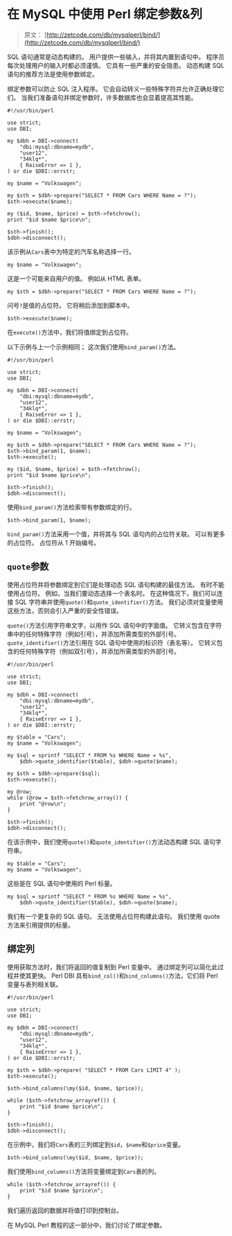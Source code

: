 # 在 MySQL 中使用 Perl 绑定参数&列

> 原文： [http://zetcode.com/db/mysqlperl/bind/](http://zetcode.com/db/mysqlperl/bind/)

SQL 语句通常是动态构建的。 用户提供一些输入，并将其内置到语句中。 程序员每次处理用户的输入时都必须谨慎。 它具有一些严重的安全隐患。 动态构建 SQL 语句的推荐方法是使用参数绑定。

绑定参数可以防止 SQL 注入程序。 它会自动转义一些特殊字符并允许正确处理它们。 当我们准备语句并绑定参数时，许多数据库也会显着提高其性能。

```
#!/usr/bin/perl

use strict;
use DBI;

my $dbh = DBI->connect(          
    "dbi:mysql:dbname=mydb", 
    "user12",                          
    "34klq*",                          
    { RaiseError => 1 },         
) or die $DBI::errstr;

my $name = "Volkswagen"; 

my $sth = $dbh->prepare("SELECT * FROM Cars WHERE Name = ?");
$sth->execute($name);

my ($id, $name, $price) = $sth->fetchrow();
print "$id $name $price\n";

$sth->finish();
$dbh->disconnect();

```

该示例从`Cars`表中为特定的汽车名称选择一行。

```
my $name = "Volkswagen"; 

```

这是一个可能来自用户的值。 例如从 HTML 表单。

```
my $sth = $dbh->prepare("SELECT * FROM Cars WHERE Name = ?");

```

问号`?`是值的占位符。 它将稍后添加到脚本中。

```
$sth->execute($name);

```

在`execute()`方法中，我们将值绑定到占位符。

以下示例与上一个示例相同； 这次我们使用`bind_param()`方法。

```
#!/usr/bin/perl

use strict;
use DBI;

my $dbh = DBI->connect(          
    "dbi:mysql:dbname=mydb", 
    "user12",                          
    "34klq*",                          
    { RaiseError => 1 },         
) or die $DBI::errstr;

my $name = "Volkswagen"; 

my $sth = $dbh->prepare("SELECT * FROM Cars WHERE Name = ?");
$sth->bind_param(1, $name);
$sth->execute();

my ($id, $name, $price) = $sth->fetchrow();
print "$id $name $price\n";

$sth->finish();
$dbh->disconnect();

```

使用`bind_param()`方法检索带有参数绑定的行。

```
$sth->bind_param(1, $name);

```

`bind_param()`方法采用一个值，并将其与 SQL 语句内的占位符关联。 可以有更多的占位符。 占位符从 1 开始编号。

## `quote`参数

使用占位符并将参数绑定到它们是处理动态 SQL 语句构建的最佳方法。 有时不能使用占位符。 例如，当我们要动态选择一个表名时。 在这种情况下，我们可以连接 SQL 字符串并使用`quote()`和`quote_identifier()`方法。 我们必须对变量使用这些方法，否则会引入严重的安全性错误。

`quote()`方法引用字符串文字，以用作 SQL 语句中的字面值。 它转义包含在字符串中的任何特殊字符（例如引号），并添加所需类型的外部引号。 `quote_identifier()`方法引用在 SQL 语句中使用的标识符（表名等）。 它转义包含的任何特殊字符（例如双引号），并添加所需类型的外部引号。

```
#!/usr/bin/perl

use strict;
use DBI;

my $dbh = DBI->connect(          
    "dbi:mysql:dbname=mydb", 
    "user12",                          
    "34klq*",                          
    { RaiseError => 1 },         
) or die $DBI::errstr;

my $table = "Cars";
my $name = "Volkswagen";

my $sql = sprintf "SELECT * FROM %s WHERE Name = %s", 
    $dbh->quote_identifier($table), $dbh->quote($name);

my $sth = $dbh->prepare($sql);
$sth->execute();

my @row;
while (@row = $sth->fetchrow_array()) {
    print "@row\n";
}

$sth->finish();
$dbh->disconnect();

```

在该示例中，我们使用`quote()`和`quote_identifier()`方法动态构建 SQL 语句字符串。

```
my $table = "Cars";
my $name = "Volkswagen";

```

这些是在 SQL 语句中使用的 Perl 标量。

```
my $sql = sprintf "SELECT * FROM %s WHERE Name = %s", 
    $dbh->quote_identifier($table), $dbh->quote($name);

```

我们有一个更复杂的 SQL 语句。 无法使用占位符构建此语句。 我们使用 quote 方法来引用提供的标量。

## 绑定列

使用获取方法时，我们将返回的值复制到 Perl 变量中。 通过绑定列可以简化此过程并使其更快。 Perl DBI 具有`bind_col()`和`bind_columns()`方法，它们将 Perl 变量与表列相关联。

```
#!/usr/bin/perl

use strict;
use DBI;

my $dbh = DBI->connect(          
    "dbi:mysql:dbname=mydb", 
    "user12",                          
    "34klq*",                          
    { RaiseError => 1 },         
) or die $DBI::errstr;

my $sth = $dbh->prepare( "SELECT * FROM Cars LIMIT 4" );  
$sth->execute();

$sth->bind_columns(\my($id, $name, $price));

while ($sth->fetchrow_arrayref()) {
    print "$id $name $price\n";
}

$sth->finish();
$dbh->disconnect();

```

在示例中，我们将`Cars`表的三列绑定到`$id`，`$name`和`$price`变量。

```
$sth->bind_columns(\my($id, $name, $price));

```

我们使用`bind_columns()`方法将变量绑定到`Cars`表的列。

```
while ($sth->fetchrow_arrayref()) {
    print "$id $name $price\n";
}

```

我们遍历返回的数据并将值打印到控制台。

在 MySQL Perl 教程的这一部分中，我们讨论了绑定参数。